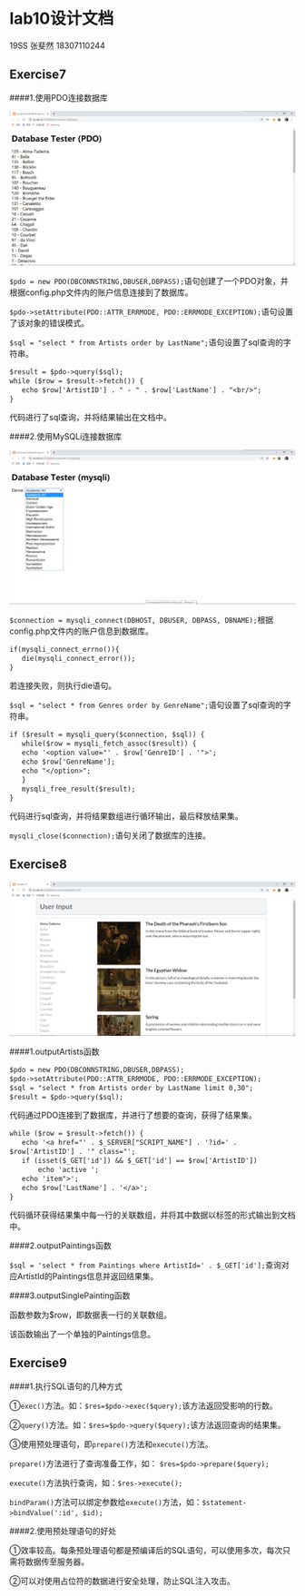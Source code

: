 # lab10设计文档

19SS 张斐然 18307110244

## Exercise7



####1.使用PDO连接数据库

 ![7.1](screenshots/exer7-1.png)

 `$pdo = new PDO(DBCONNSTRING,DBUSER,DBPASS);`语句创建了一个PDO对象，并根据config.php文件内的账户信息连接到了数据库。
 
 `$pdo->setAttribute(PDO::ATTR_ERRMODE, PDO::ERRMODE_EXCEPTION);`语句设置了该对象的错误模式。

 `$sql = "select * from Artists order by LastName";`语句设置了sql查询的字符串。

 ````
 $result = $pdo->query($sql);
 while ($row = $result->fetch()) {
    echo $row['ArtistID'] . " - " . $row['LastName'] . "<br/>";
 }
 ````
 代码进行了sql查询，并将结果输出在文档中。

####2.使用MySQLi连接数据库

 ![7.2](screenshots/exer7-2.png)

 `$connection = mysqli_connect(DBHOST, DBUSER, DBPASS, DBNAME);`根据config.php文件内的账户信息到数据库。
 
 ````
 if(mysqli_connect_errno()){
    die(mysqli_connect_error());
 } 
 ````
 若连接失败，则执行die语句。
 
 `$sql = "select * from Genres order by GenreName";`语句设置了sql查询的字符串。
 
 
 ````
 if ($result = mysqli_query($connection, $sql)) {
    while($row = mysqli_fetch_assoc($result)) {
    echo '<option value="' . $row['GenreID'] . '">';
    echo $row['GenreName'];
    echo "</option>";
    }
    mysqli_free_result($result);
 }
 ````
 代码进行sql查询，并将结果数组进行循环输出，最后释放结果集。

 `mysqli_close($connection);`语句关闭了数据库的连接。
## Exercise8

 ![8](screenshots/exer8.png)

####1.outputArtists函数

 ````
 $pdo = new PDO(DBCONNSTRING,DBUSER,DBPASS);
 $pdo->setAttribute(PDO::ATTR_ERRMODE, PDO::ERRMODE_EXCEPTION);
 $sql = "select * from Artists order by LastName limit 0,30";
 $result = $pdo->query($sql);
 ````
 代码通过PDO连接到了数据库，并进行了想要的查询，获得了结果集。

 ````
 while ($row = $result->fetch()) {
    echo '<a href="' . $_SERVER["SCRIPT_NAME"] . '?id=' . $row['ArtistID'] . '" class="';
    if (isset($_GET['id']) && $_GET['id'] == $row['ArtistID']) 
        echo 'active ';
    echo 'item">';
    echo $row['LastName'] . '</a>';
 }
 ````
 代码循环获得结果集中每一行的关联数组，并将其中数据以<a>标签的形式输出到文档中。
 
####2.outputPaintings函数

 `$sql = 'select * from Paintings where ArtistId=' . $_GET['id'];`查询对应ArtistId的Paintings信息并返回结果集。
 
####3.outputSinglePainting函数

 函数参数为$row，即数据表一行的关联数组。
 
 该函数输出了一个单独的Paintings信息。
 
 
## Exercise9

####1.执行SQL语句的几种方式

 ①`exec()`方法。如：`$res=$pdo->exec($query);`该方法返回受影响的行数。
 
 ②`query()`方法。如：`$res=$pdo->query($query);`该方法返回查询的结果集。
 
 ③使用预处理语句，即`prepare()`方法和`execute()`方法。
 
 `prepare()`方法进行了查询准备工作，如： `$res=$pdo->prepare($query);`
 
 `execute()`方法执行查询，如：`$res->execute();`
 
 `bindParam()`方法可以绑定参数给`execute()`方法，如：`$statement->bindValue(':id', $id); `

####2.使用预处理语句的好处

 ①效率较高。每条预处理语句都是预编译后的SQL语句，可以使用多次，每次只需将数据传至服务器。
 
 ②可以对使用占位符的数据进行安全处理，防止SQL注入攻击。






